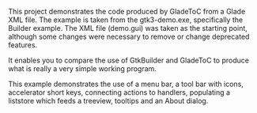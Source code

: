 This project demonstrates the code produced by GladeToC from a Glade XML file.  The example is taken from the gtk3-demo.exe, specifically the Builder example.  The XML file (demo.gui) was taken as the starting point, although some changes were necessary to remove or change deprecated features.

It enables you to compare the use of GtkBuilder and GladeToC to produce what is really a very simple working program.

This example demonstrates the use of a menu bar, a tool bar with icons, accelerator short keys, connecting actions to handlers, populating a liststore which feeds a treeview, tooltips and an About dialog.